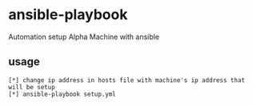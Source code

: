 # ansible-playbook
Automation setup Alpha Machine with ansible

## usage

```
[*] change ip address in hosts file with machine's ip address that will be setup
[*] ansible-playbook setup.yml
```

